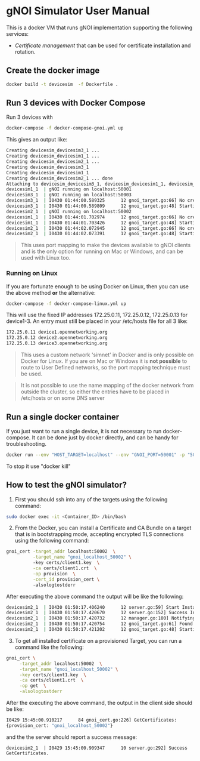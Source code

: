 # gNOI Simulator User Manual

This is a docker VM that runs gNOI implementation supporting the following services:

* *Certificate management* that can be used for certificate installation and rotation. 

## Create the docker image
```bash
docker build -t devicesim  -f Dockerfile .
```

## Run 3 devices with Docker Compose
Run 3 devices with 
```bash
docker-compose -f docker-compose-gnoi.yml up
```

This gives an output like:
```bash
Creating devicesim_devicesim3_1 ... 
Creating devicesim_devicesim1_1 ... 
Creating devicesim_devicesim2_1 ... 
Creating devicesim_devicesim3_1
Creating devicesim_devicesim1_1
Creating devicesim_devicesim2_1 ... done
Attaching to devicesim_devicesim3_1, devicesim_devicesim1_1, devicesim_devicesim2_1
devicesim1_1  | gNOI running on localhost:50001
devicesim3_1  | gNOI running on localhost:50003
devicesim3_1  | I0430 01:44:00.589325      12 gnoi_target.go:66] No credentials, setting Bootstrapping state.
devicesim3_1  | I0430 01:44:00.589809      12 gnoi_target.go:48] Starting gNOI server.
devicesim2_1  | gNOI running on localhost:50002
devicesim1_1  | I0430 01:44:01.702974      12 gnoi_target.go:66] No credentials, setting Bootstrapping state.
devicesim1_1  | I0430 01:44:01.703426      12 gnoi_target.go:48] Starting gNOI server.
devicesim2_1  | I0430 01:44:02.072945      12 gnoi_target.go:66] No credentials, setting Bootstrapping state.
devicesim2_1  | I0430 01:44:02.073391      12 gnoi_target.go:48] Starting gNOI server.
```

> This uses port mapping to make the devices available to gNOI clients and is the
> only option for running on Mac or Windows, and can be used with Linux too.

### Running on Linux
If you are fortunate enough to be using Docker on Linux, then you can use the
above method __or__ the alternative:

```bash
docker-compose -f docker-compose-linux.yml up
```

This will use the fixed IP addresses 172.25.0.11, 172.25.0.12, 172.25.0.13 for
device1-3. An entry must still be placed in your /etc/hosts file for all 3 like:
```bash
172.25.0.11 device1.opennetworking.org
172.25.0.12 device2.opennetworking.org
172.25.0.13 device3.opennetworking.org
```

> This uses a custom network 'simnet' in Docker and is only possible on Docker for Linux.
> If you are on Mac or Windows it is __not possible__ to route to User Defined networks,
> so the port mapping technique must be used.

> It is not possible to use the name mapping of the docker network from outside
> the cluster, so either the entries have to be placed in /etc/hosts or on some
> DNS server


## Run a single docker container
If you just want to run a single device, it is not necessary to run docker-compose.
It can be done just by docker directly, and can be handy for troubleshooting.
```bash
docker run --env "HOST_TARGET=localhost" --env "GNOI_PORT=50001" -p "50001:50001" devicesim
```
To stop it use "docker kill"

## How to test the gNOI simulator? 

1. First you should  ssh into any of the targets using the following command:
```bash
sudo docker exec -it <Container_ID> /bin/bash
```

2. From the Docker, you can install  a Certificate and CA Bundle on a target that is in bootstrapping mode, accepting encrypted TLS connections using the following command:
```bash
gnoi_cert -target_addr localhost:50002  \
          -target_name "gnoi_localhost_50002" \ 
          -key certs/client1.key  \
          -ca certs/client1.crt  \
          -op provision  \
          -cert_id provision_cert \  
          -alsologtostderr
```

After executing the above command the output will be like the following:
```bash
devicesim2_1  | I0430 01:50:17.406240      12 server.go:59] Start Install request.
devicesim2_1  | I0430 01:50:17.420670      12 server.go:152] Success Install request.
devicesim2_1  | I0430 01:50:17.420732      12 manager.go:100] Notifying for: 1 Certificates and 1 CA Certificates.
devicesim2_1  | I0430 01:50:17.420754      12 gnoi_target.go:61] Found Credentials, setting Provisioned state.
devicesim2_1  | I0430 01:50:17.421202      12 gnoi_target.go:48] Starting gNOI server.
```

3. To get all installed certificate on a provisioned Target, you can run a command like the following:
```bash
gnoi_cert \
     -target_addr localhost:50002  \
     -target_name "gnoi_localhost_50002" \
     -key certs/client1.key  \
     -ca certs/client1.crt  \
     -op get  \
     -alsologtostderr
```

After the executing the above command, the output in the client side should be like: 
```bash
I0429 15:45:00.910217      84 gnoi_cert.go:226] GetCertificates:
{provision_cert: "gnoi_localhost_50002"}
```

and the the server should report a success message: 
```
devicesim2_1  | I0429 15:45:00.909347      10 server.go:292] Success GetCertificates.
```

